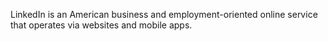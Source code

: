 LinkedIn is an American business and employment-oriented online service that operates via websites and mobile apps.